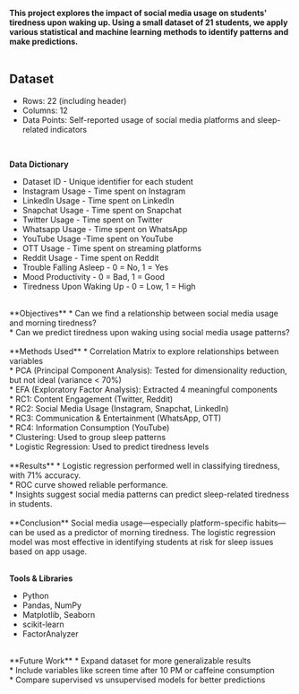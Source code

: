 **This project explores the impact of social media usage on students' tiredness upon waking up. Using a small dataset of 21 students, we apply various statistical and machine learning methods to identify patterns and make predictions.**<br>
<br>
## **Dataset**<br>
* Rows: 22 (including header)<br>
* Columns: 12<br>
* Data Points: Self-reported usage of social media platforms and sleep-related indicators<br>
<br>

**Data Dictionary**
* Dataset ID	- Unique identifier for each student<br>
* Instagram Usage	- Time spent on Instagram<br>
* LinkedIn Usage - 	Time spent on LinkedIn<br>
* Snapchat Usage - Time spent on Snapchat<br>
* Twitter Usage	- Time spent on Twitter<br>
* Whatsapp Usage - Time spent on WhatsApp<br>
* YouTube Usage	-Time spent on YouTube<br>
* OTT Usage - Time spent on streaming platforms<br>
* Reddit Usage - Time spent on Reddit<br>
* Trouble Falling Asleep - 0 = No, 1 = Yes<br>
* Mood Productivity - 0 = Bad, 1 = Good<br>
* Tiredness Upon Waking Up - 0 = Low, 1 = High<br>
<br>
**Objectives**
* Can we find a relationship between social media usage and morning tiredness?<br>
* Can we predict tiredness upon waking using social media usage patterns?<br>
<br>
**Methods Used**
* Correlation Matrix to explore relationships between variables<br>
* PCA (Principal Component Analysis): Tested for dimensionality reduction, but not ideal (variance < 70%)<br>
* EFA (Exploratory Factor Analysis): Extracted 4 meaningful components<br>
* RC1: Content Engagement (Twitter, Reddit)<br>
* RC2: Social Media Usage (Instagram, Snapchat, LinkedIn)<br>
* RC3: Communication & Entertainment (WhatsApp, OTT)<br>
* RC4: Information Consumption (YouTube)<br>
* Clustering: Used to group sleep patterns<br>
* Logistic Regression: Used to predict tiredness levels<br>
<br>
**Results**
* Logistic regression performed well in classifying tiredness, with 71% accuracy.<br>
* ROC curve showed reliable performance.<br>
* Insights suggest social media patterns can predict sleep-related tiredness in students.<br>
<br>
**Conclusion**
Social media usage—especially platform-specific habits—can be used as a predictor of morning tiredness. The logistic regression model was most effective in identifying students at risk for sleep issues based on app usage.<br>
<br>

**Tools & Libraries**
* Python<br>
* Pandas, NumPy<br>
* Matplotlib, Seaborn<br>
* scikit-learn<br>
* FactorAnalyzer<br>
<br>
**Future Work**
* Expand dataset for more generalizable results<br>
* Include variables like screen time after 10 PM or caffeine consumption<br>
* Compare supervised vs unsupervised models for better predictions<br>
